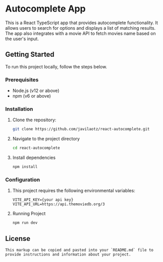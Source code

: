 # Autocomplete App

This is a React TypeScript app that provides autocomplete functionality. It allows users to search for options and displays a list of matching results. The app also integrates with a movie API to fetch movies name based on the user's input.

## Getting Started

To run this project locally, follow the steps below.

### Prerequisites

- Node.js (v12 or above)
- npm (v6 or above)

### Installation

1. Clone the repository:
   ```bash
   git clone https://github.com/javilaotz/react-autocomplete.git

2. Navigate to the project directory
   ```bash
   cd react-autocomplete

3. Install dependencies
   ```bash
   npm install

### Configuration
1. This project requires the following environmental variables:
    ```dotenv
    VITE_API_KEY={your api key}
    VITE_API_URL=https://api.themoviedb.org/3

2. Running Project
    ```bash
    npm run dev

## License
  ```vbnet
  This markup can be copied and pasted into your `README.md` file to provide instructions and information about your project.


